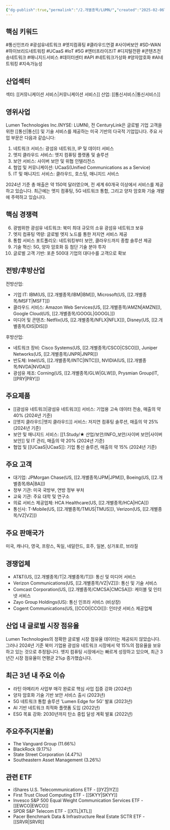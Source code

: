 ```yaml
---
{"dg-publish":true,"permalink":"/2.개별종목/LUMN/","created":"2025-02-06T21:26:45.733+09:00","updated":"2025-06-03T20:05:59.978+09:00"}
---
```


## 핵심 키워드

#통신인프라 #광섬유네트워크 #엣지컴퓨팅 #클라우드연결 #사이버보안 #SD-WAN #하이브리드네트워킹 #UCaaS #IoT #5G #엔터프라이즈IT #디지털전환 #콘텐츠전송네트워크 #매니지드서비스 #데이터센터 #API #네트워크가상화 #양자암호화 #AI네트워킹 #지속가능성

## 산업섹터

섹터: [[커뮤니케이션 서비스\|커뮤니케이션 서비스]]
산업: [[통신서비스\|통신서비스]]

## 영위사업

Lumen Technologies Inc.(NYSE: LUMN), 전 CenturyLink은 글로벌 기업 고객을 위한 [[통신\|통신]] 및 기술 서비스를 제공하는 미국 기반의 다국적 기업입니다. 주요 사업 부문은 다음과 같습니다:

1. 네트워크 서비스: 광섬유 네트워크, IP 및 데이터 서비스
2. 엣지 클라우드 서비스: 엣지 컴퓨팅 플랫폼 및 솔루션
3. 보안 서비스: 사이버 보안 및 위협 인텔리전스
4. 협업 및 커뮤니케이션: UCaaS(Unified Communications as a Service)
5. IT 및 매니지드 서비스: 클라우드, 호스팅, 매니지드 서비스

2024년 기준 총 매출은 약 150억 달러였으며, 전 세계 60개국 이상에서 서비스를 제공하고 있습니다. 최근에는 엣지 컴퓨팅, 5G 네트워크 통합, 그리고 양자 암호화 기술 개발에 주력하고 있습니다.

## 핵심 경쟁력

6. 광범위한 광섬유 네트워크: 북미 최대 규모의 소유 광섬유 네트워크 보유
7. 엣지 컴퓨팅 역량: 글로벌 엣지 노드를 통한 저지연 서비스 제공
8. 통합 서비스 포트폴리오: 네트워킹부터 보안, 클라우드까지 종합 솔루션 제공
9. 기술 혁신: 5G, 양자 암호화 등 첨단 기술 분야 투자
10. 글로벌 고객 기반: 포춘 500대 기업의 대다수를 고객으로 확보

## 전방/후방산업

전방산업:

- 기업 IT: IBM(US, [[2.개별종목/IBM\|IBM]]), Microsoft(US, [[2.개별종목/MSFT\|MSFT]])
- 클라우드 서비스: Amazon Web Services(US, [[2.개별종목/AMZN\|AMZN]]), Google Cloud(US, [[2.개별종목/GOOGL\|GOOGL]])
- 미디어 및 콘텐츠: Netflix(US, [[2.개별종목/NFLX\|NFLX]]), Disney(US, [[2.개별종목/DIS\|DIS]])

후방산업:

- 네트워크 장비: Cisco Systems(US, [[2.개별종목/CSCO\|CSCO]]), Juniper Networks(US, [[2.개별종목/JNPR\|JNPR]])
- 반도체: Intel(US, [[2.개별종목/INTC\|INTC]]), NVIDIA(US, [[2.개별종목/NVDA\|NVDA]])
- 광섬유 제조: Corning(US, [[2.개별종목/GLW\|GLW]]), Prysmian Group(IT, [[PRY\|PRY]])

## 주요제품

- [[광섬유 네트워크\|광섬유 네트워크]] 서비스: 기업용 고속 데이터 전송, 매출의 약 40% (2024년 기준)
- [[엣지 클라우드\|엣지 클라우드]] 서비스: 저지연 컴퓨팅 솔루션, 매출의 약 25% (2024년 기준)
- 보안 및 매니지드 서비스: [[1.Study/★ 산업/보안/INFO_보안/사이버 보안\|사이버 보안]] 및 IT 관리, 매출의 약 20% (2024년 기준)
- 협업 및 [[UCaaS\|UCaaS]]: 기업 통신 솔루션, 매출의 약 15% (2024년 기준)

## 주요 고객

- 대기업: JPMorgan Chase(US, [[2.개별종목/JPM\|JPM]]), Boeing(US, [[2.개별종목/BA\|BA]])
- 정부 기관: 미국 국방부, 연방 정부 부처
- 교육 기관: 주요 대학 및 연구소
- 의료 서비스 제공업체: HCA Healthcare(US, [[2.개별종목/HCA\|HCA]])
- 통신사: T-Mobile(US, [[2.개별종목/TMUS\|TMUS]]), Verizon(US, [[2.개별종목/VZ\|VZ]])

## 주요 판매국가

미국, 캐나다, 영국, 프랑스, 독일, 네덜란드, 호주, 일본, 싱가포르, 브라질

## 경쟁업체

- AT&T(US, [[2.개별종목/T\|2.개별종목/T]]): 통신 및 미디어 서비스
- Verizon Communications(US, [[2.개별종목/VZ\|VZ]]): 통신 및 기술 서비스
- Comcast Corporation(US, [[2.개별종목/CMCSA\|CMCSA]]): 케이블 및 인터넷 서비스
- Zayo Group Holdings(US): 통신 인프라 서비스 (비상장)
- Cogent Communications(US, [[CCOI\|CCOI]]): 인터넷 서비스 제공업체

## 산업 내 글로벌 시장 점유율

Lumen Technologies의 정확한 글로벌 시장 점유율 데이터는 제공되지 않았습니다. 그러나 2024년 기준 북미 기업용 광섬유 네트워크 시장에서 약 15%의 점유율을 보유하고 있는 것으로 추정됩니다. 엣지 컴퓨팅 시장에서는 빠르게 성장하고 있으며, 최근 3년간 시장 점유율이 연평균 2%p 증가했습니다.

## 최근 3년 내 주요 이슈

- 라틴 아메리카 사업부 매각 완료로 핵심 사업 집중 강화 (2024년)
- 양자 암호화 기술 기반 보안 서비스 출시 (2023년)
- 5G 네트워크 통합 솔루션 'Lumen Edge for 5G' 발표 (2023년)
- AI 기반 네트워크 최적화 플랫폼 도입 (2022년)
- ESG 목표 강화: 2030년까지 탄소 중립 달성 계획 발표 (2022년)

## 주요주주(지분율)

- The Vanguard Group (11.66%)
- BlackRock (9.17%)
- State Street Corporation (4.47%)
- Southeastern Asset Management (3.26%)

## 관련 ETF

- iShares U.S. Telecommunications ETF - [[IYZ\|IYZ]]
- First Trust Cloud Computing ETF - [[SKYY\|SKYY]]
- Invesco S&P 500 Equal Weight Communication Services ETF - [[EWCO\|EWCO]]
- SPDR S&P Telecom ETF - [[XTL\|XTL]]
- Pacer Benchmark Data & Infrastructure Real Estate SCTR ETF - [[SRVR\|SRVR]]